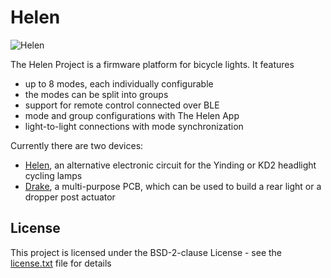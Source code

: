 # Helen

![Helen](Documentation/ing/title_logo.png)

The Helen Project is a firmware platform for bicycle lights.
It features

- up to 8 modes, each individually configurable
- the modes can be split into groups
- support for remote control connected over BLE
- mode and group configurations with The Helen App
- light-to-light connections with mode synchronization

Currently there are two devices:

- [Helen](HELEN.md), an alternative electronic circuit for the Yinding or KD2 headlight cycling lamps
- [Drake](https://github.com/Reisi/Drake), a multi-purpose PCB, which can be used to build a rear light or a dropper post actuator

## License

This project is licensed under the BSD-2-clause License - see the [license.txt](license.txt) file for details
